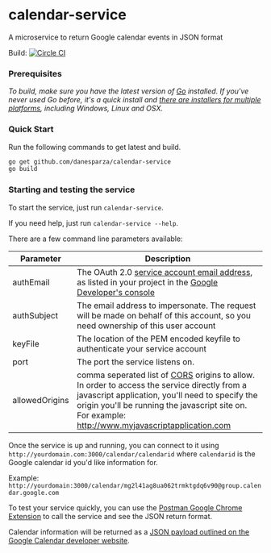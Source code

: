 # calendar-service
A microservice to return Google calendar events in JSON format

Build: [![Circle CI](https://circleci.com/gh/danesparza/calendar-service.svg?style=svg)](https://circleci.com/gh/danesparza/calendar-service)

### Prerequisites
*To build, make sure you have the latest version of [Go](http://golang.org/) installed.  If you've never used Go before, it's a quick install and [there are installers for multiple platforms](http://golang.org/doc/install), including Windows, Linux and OSX.*

### Quick Start

Run the following commands to get latest and build.

```bash
go get github.com/danesparza/calendar-service
go build
```

### Starting and testing the service
To start the service, just run `calendar-service`.  

If you need help, just run `calendar-service --help`.

There are a few command line parameters available:

Parameter       | Description
----------      | -----------
authEmail       | The OAuth 2.0 [service account email address](https://developers.google.com/console/help/new/#serviceaccounts), as listed in your project in the [Google Developer's console](https://console.developers.google.com)
authSubject     | The email address to impersonate.  The request will be made on behalf of this account, so you need ownership of this user account
keyFile         | The location of the PEM encoded keyfile to authenticate your service account
port            | The port the service listens on.  
allowedOrigins  | comma seperated list of [CORS](http://en.wikipedia.org/wiki/Cross-origin_resource_sharing) origins to allow.  In order to access the service directly from a javascript application, you'll need to specify the origin you'll be running the javascript site on.  For example: http://www.myjavascriptapplication.com

Once the service is up and running, you can connect to it using
`http://yourdomain.com:3000/calendar/calendarid` where `calendarid` is the Google calendar id you'd like information for.  

Example: `http://yourdomain:3000/calendar/mg2l41ag8ua062trmktgdq6v90@group.calendar.google.com`

To test your service quickly, you can use the [Postman Google Chrome Extension](https://chrome.google.com/webstore/detail/postman-rest-client/fdmmgilgnpjigdojojpjoooidkmcomcm?hl=en) to call the service and see the JSON return format.

Calendar information will be returned as a [JSON payload outlined on the Google Calendar developer website](https://developers.google.com/google-apps/calendar/v3/reference/events).
